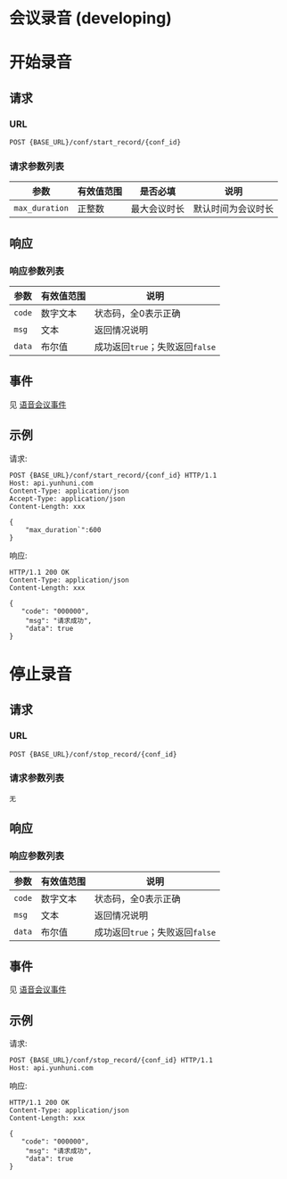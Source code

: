 # 会议录音 (developing)

<!-- toc -->

# 开始录音

## 请求

### URL

```
POST {BASE_URL}/conf/start_record/{conf_id}
```

### 请求参数列表

| 参数                  | 有效值范围  | 是否必填            | 说明                                     |
| --------------------- | ----------- | ------------------- | ---------------------------------------- |
| `max_duration`        | 正整数      |  最大会议时长       | 默认时间为会议时长                       |

## 响应

### 响应参数列表

| 参数     | 有效值范围   | 说明                            |
| ------ | ------- | ----------------------------- |
| `code` | 数字文本    | 状态码，全0表示正确                    |
| `msg`  | 文本        | 返回情况说明                        |
| `data` | 布尔值      | 成功返回`true`；失败返回`false` |

## 事件
见 [语音会议事件](../env/conf/index.md)

## 示例

请求:
```http
POST {BASE_URL}/conf/start_record/{conf_id} HTTP/1.1
Host: api.yunhuni.com
Content-Type: application/json
Accept-Type: application/json
Content-Length: xxx

{
    "max_duration`":600
}
```

响应:
```http
HTTP/1.1 200 OK
Content-Type: application/json
Content-Length: xxx

{
   "code": "000000",
    "msg": "请求成功",
    "data": true
}
```

# 停止录音

## 请求

### URL

```
POST {BASE_URL}/conf/stop_record/{conf_id}
```

### 请求参数列表
    无

## 响应

### 响应参数列表

| 参数     | 有效值范围   | 说明                            |
| ------ | ------- | ----------------------------- |
| `code` | 数字文本    | 状态码，全0表示正确                    |
| `msg`  | 文本        | 返回情况说明                        |
| `data` | 布尔值      | 成功返回`true`；失败返回`false` |

## 事件
见 [语音会议事件](../env/conf/index.md)

## 示例

请求:
```http
POST {BASE_URL}/conf/stop_record/{conf_id} HTTP/1.1
Host: api.yunhuni.com
```

响应:
```http
HTTP/1.1 200 OK
Content-Type: application/json
Content-Length: xxx

{
   "code": "000000",
    "msg": "请求成功",
    "data": true
}
```




